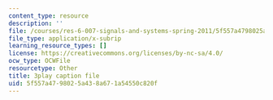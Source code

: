 ```yaml
---
content_type: resource
description: ''
file: /courses/res-6-007-signals-and-systems-spring-2011/5f557a4798025a438a671a54550c820f_D3bblng-Kcc.vtt
file_type: application/x-subrip
learning_resource_types: []
license: https://creativecommons.org/licenses/by-nc-sa/4.0/
ocw_type: OCWFile
resourcetype: Other
title: 3play caption file
uid: 5f557a47-9802-5a43-8a67-1a54550c820f
---
```

